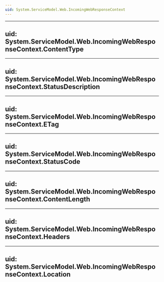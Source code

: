 ```yaml
---
uid: System.ServiceModel.Web.IncomingWebResponseContext
---
```


---
uid: System.ServiceModel.Web.IncomingWebResponseContext.ContentType
---

---
uid: System.ServiceModel.Web.IncomingWebResponseContext.StatusDescription
---

---
uid: System.ServiceModel.Web.IncomingWebResponseContext.ETag
---

---
uid: System.ServiceModel.Web.IncomingWebResponseContext.StatusCode
---

---
uid: System.ServiceModel.Web.IncomingWebResponseContext.ContentLength
---

---
uid: System.ServiceModel.Web.IncomingWebResponseContext.Headers
---

---
uid: System.ServiceModel.Web.IncomingWebResponseContext.Location
---
